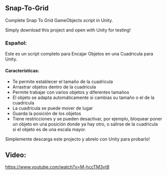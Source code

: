 ## Snap-To-Grid
Complete Snap To Grid GameObjects script in Unity.

Simply download this project and open with Unity for testing!

### Español:
Este es un script completo para Encajar Objetos en una Cuadricula para Unity.

#### Características: 
- Te permite establecer el tamaño de la cuadricula
- Arrastrar objetos dentro de la cuadricula
- Permite trabajar con varios objetos y diferentes tamaños
- El objeto se adapta automáticamente si cambias su tamaño o el de la cuadricula
- La cuadricula se puede mover de lugar
- Guarda la posición de los objetos
- Tiene restricciones y se pueden desactivar, por ejemplo, bloquear poner un objeto en una posición donde ya hay otro, o salirse de la cuadricula si el objeto es de una escala mayor.

Simplemente descarga este projecto y abrelo con Unity para probarlo!

## Video:
https://www.youtube.com/watch?v=M-hccTM3yt8
